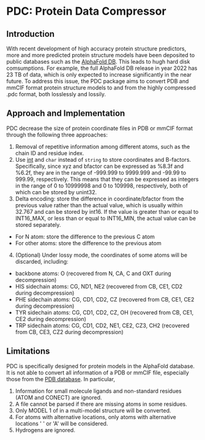 # PDC: Protein Data Compressor #

## Introduction ##
With recent development of high accuracy protein structure predictors, more and more predicted protein structure models have been deposited to public databases such as the [AlphaFold DB](https://alphafold.ebi.ac.uk/). This leads to hugh hard disk comsumptions. For example, the full AlphaFold DB release in year 2022 has 23 TB of data, which is only expected to increase significantly in the near future. To address this issue, the PDC package aims to convert PDB and mmCIF format protein structure models to and from the highly compressed .pdc format, both losslessly and lossily.

## Approach and Implementation ##
PDC decrease the size of protein coordinate files in PDB or mmCIF format through the following three approaches:
1. Removal of repetitive information among different atoms, such as the chain ID and residue index.
2. Use [int](https://en.cppreference.com/w/cpp/types/integer) and ``char`` instead of ``string`` to store coordinates and B-factors.
   Specifically, since xyz and bfactor can be expressed as %8.3f and %6.2f, they are in the range of -999.999 to 9999.999 and -99.99 to 999.99, respectively. This means that they can be expressed as integers in the range of 0 to 10999998 and 0 to 109998, respectively, both of which can be stored by unint32.
3. Delta encoding: store the difference in coordinate/bfactor from the previous value rather than the actual value, which is usually within 32.767 and can be stored by int16. If the value is greater than or equal to INT16_MAX, or less than or equal to INT16_MIN, the actual value can be stored separately.
  * For N atom: store the difference to the previous C atom
  * For other atoms: store the difference to the previous atom
4. (Optional) Under lossy mode, the coordinates of some atoms will be discarded, including:
  * backbone atoms: O (recovered from N, CA, C and OXT during decompression)
  * HIS sidechain atoms: CG, ND1, NE2 (recovered from CB, CE1, CD2 during decompression)
  * PHE sidechain atoms: CG, CD1, CD2, CZ (recovered from CB, CE1, CE2 during decompression)
  * TYR sidechain atoms: CG, CD1, CD2, CZ, OH (recovered from CB, CE1, CE2 during decompression)
  * TRP sidechain atoms: CG, CD1, CD2, NE1, CE2, CZ3, CH2 (recovered from CB, CE3, CZ2 during decompression)

## Limitations ##
PDC is specifically designed for protein models in the AlphaFold database. It is not able to convert all information of a PDB or mmCIF file, especially those from the [PDB database](https://www.rcsb.org/). In particular,
1. Information for small molecule ligands and non-standard residues (ATOM and CONECT) are ignored.
2. A file cannot be parsed if there are missing atoms in some residues.
3. Only MODEL 1 of in a multi-model structure will be converted.
4. For atoms with alternative locations, only atoms with alternative locations ' ' or 'A' will be considered.
5. Hydrogens are ignored.
